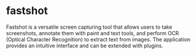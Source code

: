 # fastshot
Fastshot is a versatile screen capturing tool that allows users to take screenshots, annotate them with paint and text tools, and perform OCR (Optical Character Recognition) to extract text from images. The application provides an intuitive interface and can be extended with plugins.

